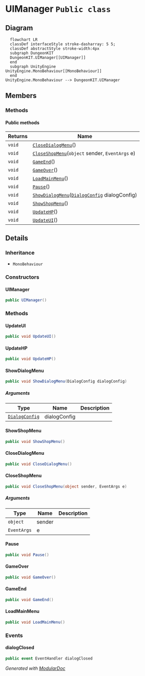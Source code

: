 # UIManager `Public class`

## Diagram
```mermaid
  flowchart LR
  classDef interfaceStyle stroke-dasharray: 5 5;
  classDef abstractStyle stroke-width:4px
  subgraph DungeonKIT
  DungeonKIT.UIManager[[UIManager]]
  end
  subgraph UnityEngine
UnityEngine.MonoBehaviour[[MonoBehaviour]]
  end
UnityEngine.MonoBehaviour --> DungeonKIT.UIManager
```

## Members
### Methods
#### Public  methods
| Returns | Name |
| --- | --- |
| `void` | [`CloseDialogMenu`](#closedialogmenu)() |
| `void` | [`CloseShopMenu`](#closeshopmenu)(`object` sender, `EventArgs` e) |
| `void` | [`GameEnd`](#gameend)() |
| `void` | [`GameOver`](#gameover)() |
| `void` | [`LoadMainMenu`](#loadmainmenu)() |
| `void` | [`Pause`](#pause)() |
| `void` | [`ShowDialogMenu`](#showdialogmenu)([`DialogConfig`](./dungeonkit-DialogConfig) dialogConfig) |
| `void` | [`ShowShopMenu`](#showshopmenu)() |
| `void` | [`UpdateHP`](#updatehp)() |
| `void` | [`UpdateUI`](#updateui)() |

## Details
### Inheritance
 - `MonoBehaviour`

### Constructors
#### UIManager
```csharp
public UIManager()
```

### Methods
#### UpdateUI
```csharp
public void UpdateUI()
```

#### UpdateHP
```csharp
public void UpdateHP()
```

#### ShowDialogMenu
```csharp
public void ShowDialogMenu(DialogConfig dialogConfig)
```
##### Arguments
| Type | Name | Description |
| --- | --- | --- |
| [`DialogConfig`](./dungeonkit-DialogConfig) | dialogConfig |   |

#### ShowShopMenu
```csharp
public void ShowShopMenu()
```

#### CloseDialogMenu
```csharp
public void CloseDialogMenu()
```

#### CloseShopMenu
```csharp
public void CloseShopMenu(object sender, EventArgs e)
```
##### Arguments
| Type | Name | Description |
| --- | --- | --- |
| `object` | sender |   |
| `EventArgs` | e |   |

#### Pause
```csharp
public void Pause()
```

#### GameOver
```csharp
public void GameOver()
```

#### GameEnd
```csharp
public void GameEnd()
```

#### LoadMainMenu
```csharp
public void LoadMainMenu()
```

### Events
#### dialogClosed
```csharp
public event EventHandler dialogClosed
```

*Generated with* [*ModularDoc*](https://github.com/hailstorm75/ModularDoc)
